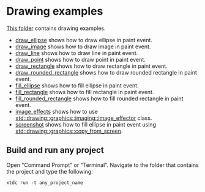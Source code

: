 # Drawing examples

[This folder](.) contains drawing examples.

* [draw_ellipse](draw_ellipse/README.md) shows how to draw ellipse in paint event.
* [draw_image](draw_image/README.md) shows how to draw image in paint event.
* [draw_line](draw_line/README.md) shows how to draw line in paint event.
* [draw_point](draw_point/README.md) shows how to draw point in paint event.
* [draw_rectangle](draw_rectangle/README.md) shows how to draw rectangle in paint event.
* [draw_rounded_rectangle](draw_rounded_rectangle/README.md) shows how to draw rounded rectangle in paint event.
* [fill_ellipse](fill_ellipse/README.md) shows how to fill ellipse in paint event.
* [fill_rectangle](fill_rectangle/README.md) shows how to fill rectangle in paint event.
* [fill_rounded_rectangle](fill_rounded_rectangle/README.md) shows how to fill rounded rectangle in paint event.
* [image_effects](image_effects/README.md) shows how to use [xtd::drawing::graphics::imaging::image_effector](https://gammasoft71.github.io/xtd/reference_guides/latest/classxtd_1_1drawing_1_1imaging_1_1image__effector.html) class.
* [screenshot](screenshot/README.md) shows how to fill ellipse in paint event using [xtd::drawing::graphics::copy_from_screen](https://gammasoft71.github.io/xtd/reference_guides/latest/classxtd_1_1drawing_1_1graphics.html#adb069509105190a2d1d0f8a04db2d7db).

## Build and run any project

Open "Command Prompt" or "Terminal". Navigate to the folder that contains the project and type the following:

```shell
xtdc run -t any_project_name
```
